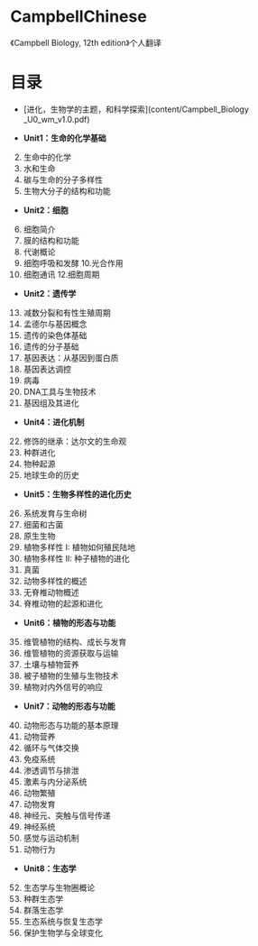 # CampbellChinese
《Campbell Biology, 12th edition》个人翻译

# 目录

+ [进化，生物学的主题，和科学探索](content/Campbell_Biology _U0_wm_v1.0.pdf)

+ __Unit1：生命的化学基础__
2. 生命中的化学
3. 水和生命
4. 碳与生命的分子多样性
5. 生物大分子的结构和功能

+ __Unit2：细胞__  
6. 细胞简介
7. 膜的结构和功能
8. 代谢概论
9. 细胞呼吸和发酵
10.光合作用
11. 细胞通讯
12.细胞周期

+ __Unit2：遗传学__
13. 减数分裂和有性生殖周期
14. 孟德尔与基因概念
15. 遗传的染色体基础
16. 遗传的分子基础
17. 基因表达：从基因到蛋白质
18. 基因表达调控
19. 病毒
20. DNA工具与生物技术
21. 基因组及其进化

+ __Unit4：进化机制__
22.	修饰的继承：达尔文的生命观
23.	种群进化
24.	物种起源
25.	地球生命的历史

+ __Unit5：生物多样性的进化历史__
26. 系统发育与生命树
27.	细菌和古菌
28.	原生生物
29.	植物多样性 I: 植物如何殖民陆地
30.	植物多样性 II: 种子植物的进化
31.	真菌
32.	动物多样性的概述
33.	无脊椎动物概述
34. 脊椎动物的起源和进化

+ __Unit6：植物的形态与功能__
35.	维管植物的结构、成长与发育
36.	维管植物的资源获取与运输
37.	土壤与植物营养
38.	被子植物的生殖与生物技术
39.	植物对内外信号的响应

+ __Unit7：动物的形态与功能__
40. 动物形态与功能的基本原理
41. 动物营养
42. 循环与气体交换
43. 免疫系统
44. 渗透调节与排泄
45. 激素与内分泌系统
46. 动物繁殖
47. 动物发育
48. 神经元、突触与信号传递
49. 神经系统
50. 感觉与运动机制
51. 动物行为

+ __Unit8：生态学__
52. 生态学与生物圈概论
53. 种群生态学
54. 群落生态学
55. 生态系统与恢复生态学
56. 保护生物学与全球变化
